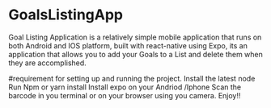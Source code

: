 # GoalsListingApp
Goal Listing Application is a relatively simple mobile application that runs  on both  Android and IOS platform, built with react-native using Expo, its an application that allows you to add your Goals to a List and delete them when they are accomplished.

#requirement for setting up and running the project.
Install the latest node
Run Npm or yarn install
Install expo on your Andriod /Iphone
Scan the barcode in you terminal or on your browser using you camera.
Enjoy!!
